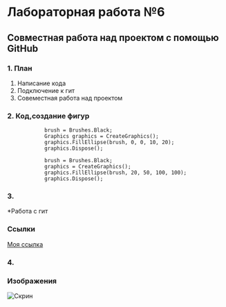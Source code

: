 # Лабораторная работа №6
## Совместная работа над проектом с помощью GitHub
### 1. План
1. Написание кода
2. Подключение к гит
3. Совеместная работа над проектом
### 2. Код,создание фигур
```
            brush = Brushes.Black;
            Graphics graphics = CreateGraphics();
            graphics.FillEllipse(brush, 0, 0, 10, 20);
            graphics.Dispose();

            brush = Brushes.Black;
            graphics = CreateGraphics();
            graphics.FillEllipse(brush, 20, 50, 100, 100);
            graphics.Dispose();
```
### 3.
*Работа с гит
  ### Ссылки
[Моя ссылка](https://github.com/v-a-antoshkin/WinFormsApp1)
### 4.
### Изображения

![Скрин](C:\Users\dav3108\Downloads\1.png)
